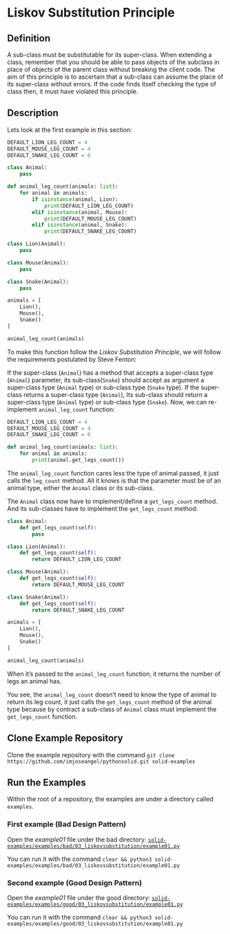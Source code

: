 # Liskov Substitution Principle

## Definition

A sub-class must be substitutable for its super-class. When extending a class, remember that you should be able to pass objects of the subclass in place of objects of the parent class without breaking the client code. The aim of this principle is to ascertain that a sub-class can assume the place of its super-class without errors. If the code finds itself checking the type of class then, it must have violated this principle.

## Description

Lets look at the first example in this section:

```python
DEFAULT_LION_LEG_COUNT = 4
DEFAULT_MOUSE_LEG_COUNT = 4
DEFAULT_SNAKE_LEG_COUNT = 0

class Animal:
    pass

def animal_leg_count(animals: list):
    for animal in animals:
        if isinstance(animal, Lion):
            print(DEFAULT_LION_LEG_COUNT)
        elif isinstance(animal, Mouse):
            print(DEFAULT_MOUSE_LEG_COUNT)
        elif isinstance(animal, Snake):
            print(DEFAULT_SNAKE_LEG_COUNT)

class Lion(Animal):
    pass

class Mouse(Animal):
    pass

class Snake(Animal):
    pass

animals = [
    Lion(),
    Mouse(),
    Snake()
]

animal_leg_count(animals)
```

To make this function follow the *Liskov Substitution Principle*, we will follow the requirements postulated by Steve Fenton:

If the super-class (`Animal`) has a method that accepts a super-class type (`Animal`) parameter, its sub-class(`Snake`) should accept as argument a super-class type (`Animal` type) or sub-class type (`Snake` type). If the
super-class returns a super-class type (`Animal`), Its sub-class should return a super-class type (`Animal` type) or sub-class type (`Snake`). Now, we can re-implement `animal_leg_count` function:

```python
DEFAULT_LION_LEG_COUNT = 4
DEFAULT_MOUSE_LEG_COUNT = 4
DEFAULT_SNAKE_LEG_COUNT = 0

def animal_leg_count(animals: list):
    for animal in animals:
        print(animal.get_legs_count())
```

The `animal_leg_count` function cares less the type of animal passed, it just calls the `leg_count` method.  All it knows is that the parameter must be of an animal type, either the `Animal` class or its sub-class.

The `Animal` class now have to implement/define a `get_legs_count` method. And its sub-classes have to implement the `get_legs_count` method:

```python
class Animal:
    def get_legs_count(self):
        pass

class Lion(Animal):
    def get_legs_count(self):
        return DEFAULT_LION_LEG_COUNT

class Mouse(Animal):
    def get_legs_count(self):
        return DEFAULT_MOUSE_LEG_COUNT

class Snake(Animal):
    def get_legs_count(self):
        return DEFAULT_SNAKE_LEG_COUNT

animals = [
    Lion(),
    Mouse(),
    Snake()
]

animal_leg_count(animals)
```

When it’s passed to the `animal_leg_count` function, it returns the number of legs an animal has.

You see, the `animal_leg_count` doesn’t need to know the type of animal to return its leg count, it just calls the `get_legs_count` method of the animal type because by contract a sub-class of `Animal` class must implement the `get_legs_count` function.

## Clone Example Repository

Clone the example repository with the command `git clone https://github.com/imjoseangel/pythonsolid.git solid-examples`

## Run the Examples

Within the root of a repository, the examples are under a directory called `examples`.

### First example (Bad Design Pattern)

Open the *example01* file under the bad directory: [`solid-examples/examples/bad/03_liskovsubstitution/example01.py`](examples/bad/03_liskovsubstitution/example01.py)

You can run it with the command `clear && python3 solid-examples/examples/bad/03_liskovsubstitution/example01.py`

### Second example (Good Design Pattern)

Open the *example01* file under the good directory: [`solid-examples/examples/good/03_liskovsubstitution/example01.py`](examples/good/03_liskovsubstitution/example01.py)

You can run it with the command `clear && python3 solid-examples/examples/good/03_liskovsubstitution/example01.py`
